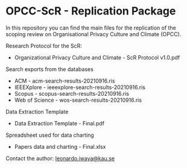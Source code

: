 # OPCC-ScR - Replication Package

In this repository you can find the main files for the replication of the scoping review on Organisational Privacy Culture and Climate (OPCC).

Research Protocol for the ScR:
- Organizational Privacy Culture and Climate - ScR Protocol v1.0.pdf

Search exports from the databases
- ACM - acm-search-results-20210916.ris
- IEEEXplore - ieeexplore-search-results-20210916.ris
- Scopus - scopus-search-results-20210916.ris
- Web of Science - wos-search-results-20210916.ris

Data Extraction Template
- Data Extraction Template - Final.pdf

Spreadsheet used for data charting
- Papers data and charting - Final.xlsx

Contact the author: leonardo.iwaya@kau.se

